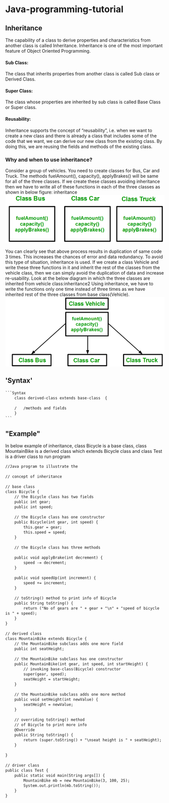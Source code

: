 # Java-programming-tutorial

## Inheritance

The capability of a class to derive properties and characteristics from another class is called Inheritance. Inheritance is one of the most important feature of Object Oriented Programming.

#### Sub Class:

The class that inherits properties from another class is called Sub class or Derived Class.

#### Super Class:

The class whose properties are inherited by sub class is called Base Class or Super class.

#### Reusability:

Inheritance supports the concept of “reusability”, i.e. when we want to create a new class and there is already a class that includes some of the code that we want, we can derive our new class from the existing class. By doing this, we are reusing the fields and methods of the existing class.

### Why and when to use inheritance?

Consider a group of vehicles. You need to create classes for Bus, Car and Truck. The methods fuelAmount(), capacity(), applyBrakes() will be same for all of the three classes. If we create these classes avoiding inheritance then we have to write all of these functions in each of the three classes as shown in below figure:
inheritance
![Before_Inheritance](images/Before-inheritance.png)

You can clearly see that above process results in duplication of same code 3 times. This increases the chances of error and data redundancy. To avoid this type of situation, inheritance is used. If we create a class Vehicle and write these three functions in it and inherit the rest of the classes from the vehicle class, then we can simply avoid the duplication of data and increase re-usability. Look at the below diagram in which the three classes are inherited from vehicle class:inheritance2
Using inheritance, we have to write the functions only one time instead of three times as we have inherited rest of the three classes from base class(Vehicle).
![After_Inheritance](images/inheritance.png)

## 'Syntax'

    ```Syntax
        class derived-class extends base-class  {

        /   /methods and fields
        }
    ```

## "Example"

In below example of inheritance, class Bicycle is a base class, class MountainBike is a derived class which extends Bicycle class and class Test is a driver class to run program

```` Source-code
//Java program to illustrate the

// concept of inheritance

// base class
class Bicycle {
    // the Bicycle class has two fields
    public int gear;
    public int speed;

    // the Bicycle class has one constructor
    public Bicycle(int gear, int speed) {
        this.gear = gear;
        this.speed = speed;
    }

    // the Bicycle class has three methods

    public void applyBrake(int decrement) {
        speed -= decrement;
    }

    public void speedUp(int increment) {
        speed += increment;
    }

    // toString() method to print info of Bicycle
    public String toString() {
        return ("No of gears are " + gear + "\n" + "speed of bicycle is " + speed);
    }
}

// derived class
class MountainBike extends Bicycle {
    // the MountainBike subclass adds one more field
    public int seatHeight;

    // the MountainBike subclass has one constructor
    public MountainBike(int gear, int speed, int startHeight) {
        // invoking base-class(Bicycle) constructor
        super(gear, speed);
        seatHeight = startHeight;
    }

    // the MountainBike subclass adds one more method
    public void setHeight(int newValue) {
        seatHeight = newValue;
    }

    // overriding toString() method
    // of Bicycle to print more info
    @Override
    public String toString() {
        return (super.toString() + "\nseat height is " + seatHeight);
    }

}

// driver class
public class Test {
    public static void main(String args[]) {
        MountainBike mb = new MountainBike(3, 100, 25);
        System.out.println(mb.toString());
    }
}  





````
